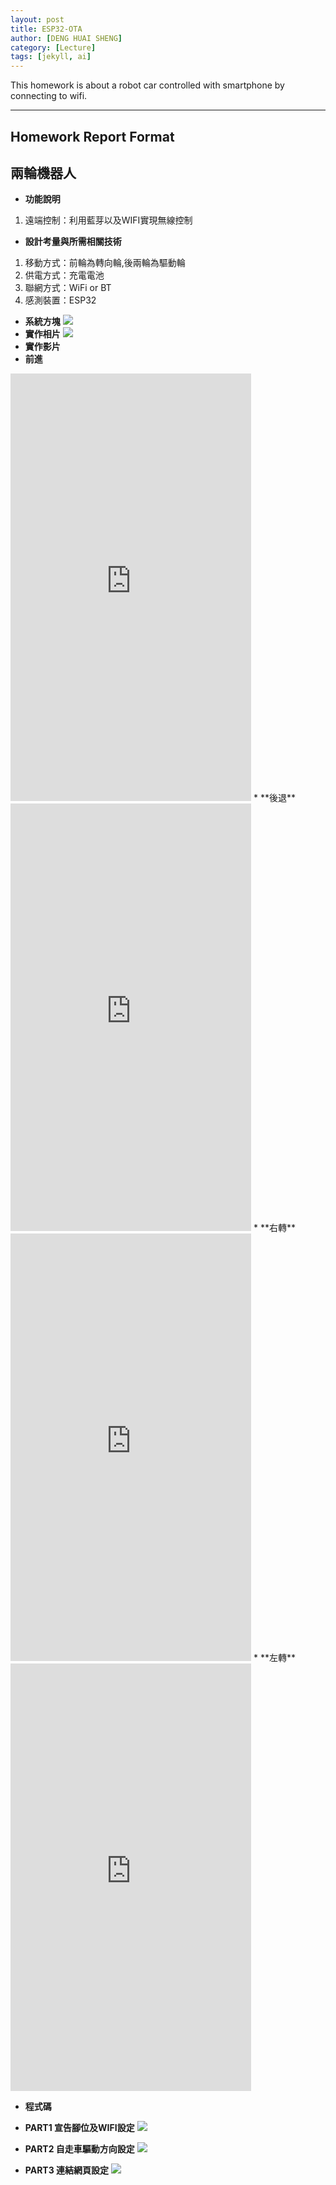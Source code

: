 ```yaml
---
layout: post
title: ESP32-OTA
author: [DENG HUAI SHENG]
category: [Lecture]
tags: [jekyll, ai]
---
```


This homework is about a robot car controlled with smartphone by connecting to wifi.

---
## Homework Report Format
## 兩輪機器人
* **功能說明**
1. 遠端控制：利用藍芽以及WIFI實現無線控制
* **設計考量與所需相關技術**
1. 移動方式：前輪為轉向輪,後兩輪為驅動輪
2. 供電方式：充電電池
3. 聯網方式：WiFi or BT
4. 感測裝置：ESP32
* **系統方塊**
![](https://github.com/DENG0616/MCU-project/blob/main/images/123.png?raw=true)
* **實作相片**
![](https://github.com/DENG0616/MCU-project/blob/main/images/20230423_234431.jpg?raw=true)
* **實作影片**
* **前進**
<iframe width="385" height="684" src="https://www.youtube.com/embed/vw0Oo5jidaM" title="forwork" frameborder="0" allow="accelerometer; autoplay; clipboard-write; encrypted-media; gyroscope; picture-in-picture; web-share" allowfullscreen></iframe>
* **後退**
<iframe width="385" height="684" src="https://www.youtube.com/embed/sw4PZcQTnek" title="back" frameborder="0" allow="accelerometer; autoplay; clipboard-write; encrypted-media; gyroscope; picture-in-picture; web-share" allowfullscreen></iframe>
* **右轉**
<iframe width="385" height="684" src="https://www.youtube.com/embed/fDQ0pliakaQ" title="right" frameborder="0" allow="accelerometer; autoplay; clipboard-write; encrypted-media; gyroscope; picture-in-picture; web-share" allowfullscreen></iframe>
* **左轉**
<iframe width="385" height="684" src="https://www.youtube.com/embed/8leGL-gKyak" title="left" frameborder="0" allow="accelerometer; autoplay; clipboard-write; encrypted-media; gyroscope; picture-in-picture; web-share" allowfullscreen></iframe>

* **程式碼**
* **PART1 宣告腳位及WIFI設定**
![](https://github.com/DENG0616/MCU-project/blob/main/images/PART1.png?raw=true)

* **PART2 自走車驅動方向設定**
![](https://github.com/DENG0616/MCU-project/blob/main/images/PART2.png?raw=true)

* **PART3 連結網頁設定**
![](https://github.com/DENG0616/MCU-project/blob/main/images/PART3.png?raw=true) 
